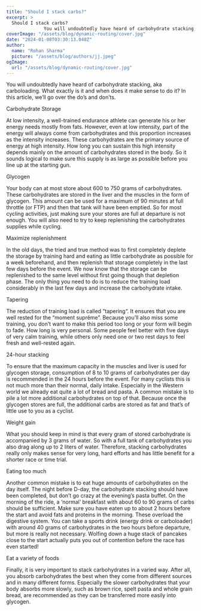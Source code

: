 ```yaml
---
title: "Should I stack carbs?"
excerpt: >
  Should I stack carbs?
              You will undoubtedly have heard of carbohydrate stacking, aka carboloading. What exactly is it and when does it make sense to do it? In this article, we’ll go over th
coverImage: "/assets/blog/dynamic-routing/cover.jpg"
date: "2024-01-08T03:30:13.048Z"
author:
  name: "Rohan Sharma"
  picture: "/assets/blog/authors/jj.jpeg"
ogImage:
  url: "/assets/blog/dynamic-routing/cover.jpg"
---
```


You will undoubtedly have heard of carbohydrate stacking, aka carboloading. What exactly is it and when does it make sense to do it? In this article, we’ll go over the do’s and don’ts.

Carbohydrate Storage

At low intensity, a well-trained endurance athlete can generate his or her energy needs mostly from fats. However, even at low intensity, part of the energy will always come from carbohydrates and this proportion increases as the intensity increases. These carbohydrates are the primary source of energy at high intensity. How long you can sustain this high intensity depends mainly on the amount of carbohydrates stored in the body. So it sounds logical to make sure this supply is as large as possible before you line up at the starting gun.

Glycogen

Your body can at most store about 600 to 750 grams of carbohydrates. These carbohydrates are stored in the liver and the muscles in the form of glycogen. This amount can be used for a maximum of 90 minutes at full throttle (or FTP) and then that tank will have been emptied. So for most cycling activities, just making sure your stores are full at departure is not enough. You will also need to try to keep replenishing the carbohydrates supplies while cycling.

Maximize replenishment

In the old days, the tried and true method was to first completely deplete the storage by training hard and eating as little carbohydrate as possible for a week beforehand, and then replenish that storage completely in the last few days before the event. We now know that the storage can be replenished to the same level without first going though that depletion phase. The only thing you need to do is to reduce the training load considerably in the last few days and increase the carbohydrate intake.

Tapering

The reduction of training load is called “tapering“. It ensures that you are well rested for the “moment suprême”. Because you’ll also miss some training, you don’t want to make this period too long or your form will begin to fade. How long is very personal. Some people feel better with five days of very calm training, while others only need one or two rest days to feel fresh and well-rested again.

24-hour stacking

To ensure that the maximum capacity in the muscles and liver is used for glycogen storage, consumption of 8 to 10 grams of carbohydrates per day is recommended in the 24 hours before the event. For many cyclists this is not much more than their normal, daily intake. Especially in the Western world we already eat quite a lot of bread and pasta. A common mistake is to pile a lot more additional carbohydrates on top of that. Because once the glycogen stores are full, the additional carbs are stored as fat and that’s of little use to you as a cyclist.

Weight gain

What you should keep in mind is that every gram of stored carbohydrate is accompanied by 3 grams of water. So with a full tank of carbohydrates you also drag along up to 2 liters of water. Therefore, stacking carbohydrates really only makes sense for very long, hard efforts and has little benefit for a shorter race or time trial.

Eating too much

Another common mistake is to eat huge amounts of carbohydrates on the day itself. The night before D-day, the carbohydrate stacking should have been completed, but don’t go crazy at the evening’s pasta buffet. On the morning of the ride, a ‘normal’ breakfast with about 60 to 90 grams of carbs should be sufficient. Make sure you have eaten up to about 2 hours before the start and avoid fats and proteins in the morning. These overload the digestive system. You can take a sports drink (energy drink or carboloader) with around 40 grams of carbohydrates in the two hours before departure, but more is really not necessary. Wolfing down a huge stack of pancakes close to the start actually puts you out of contention before the race has even started!

Eat a variety of foods

Finally, it is very important to stack carbohydrates in a varied way. After all, you absorb carbohydrates the best when they come from different sources and in many different forms. Especially the slower carbohydrates that your body absorbs more slowly, such as brown rice, spelt pasta and whole grain bread, are recommended as they can be transferred more easily into glycogen.